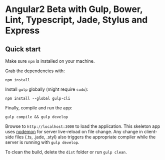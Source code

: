 # Angular2 Beta with Gulp, Bower, Lint, Typescript, Jade, Stylus and Express  

## Quick start
Make sure `npm` is installed on your machine.

Grab the dependencies with:

`npm install`

Install `gulp` globally (might require `sudo`):

`npm install --global gulp-cli`

Finally, compile and run the app:

`gulp compile && gulp develop`

Browse to `http://localhost:3000` to load the application.
This skeleton app uses [nodemon](http://nodemon.io/) for server live-reload on file change.
Any change in client-side files (.ts, .jade, .styl) also triggers the appropriate compiler while the server is running with `gulp develop`.

To clean the build, delete the `dist` folder or run `gulp clean`.
